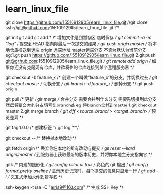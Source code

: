# learn_linux_file
git clone https://github.com/15510912905/learn_linux_file.git
//git clone ssh://git@github.com:15510912905/learn_linux_file.git  ??

git init
git add <filename>
git add *                                           /* 增加文件是到暂存区 临时保存 */
git commit -a -m "log"                              /* 提交到HEAD 指向你最后一次提交的结果 */
git push origin master                              /* 将本地仓库推送到远端 origin 远端地址 master远端分支 不填为默认为当前分支 eg:1.git push https://github.com/15510912905/learn_linux_file.git 2.git push git@github.com:15510912905/learn_linux_file.git */
git remote add origin <server>                      /* 如果你还没有克隆现有仓库，并欲将你的仓库连接到某个远程服务器 */

git checkout -b feature_x                           /* 创建一个叫做“feature_x”的分支，并切换过去 */
git checkout master                                 /* 切换分支 */
git branch -d feature_x                             /* 删掉分支 */
git push origin <branch>

git pull                                            /* 更新 */
git merge <branch>                                  /* 合并分支 需要合并到什么分支 需要先切换到此分支 然后将要合并的分支填写到branch处 eg:将branch合并到master 1.git checkout master 2.git merge branch */
git diff <source_branch> <target_branch>            /* 预览差异 */

git tag 1.0.0                                       /* 创建标签 */
git log                                             /**/

git checkout -- <filename>                          /* 替换掉本地改动 */

git fetch origin                                    /* 丢弃你在本地的所有改动与提交 */
git reset --hard origin/master                      /* 到服务器上获取最新的版本历史，并将你本地主分支指向它 */

gitk                                                /* 内建的图形化 */
git config color.ui true                            /* 彩色的 git 输出 */
git config format.pretty oneline                    /* 显示历史记录时，每个提交的信息只显示一行 */
git add -i                                          /* 交互式添加文件到暂存区 */

ssh-keygen -t rsa -C "arris9@163.com"              /* 生成 SSH Key */

